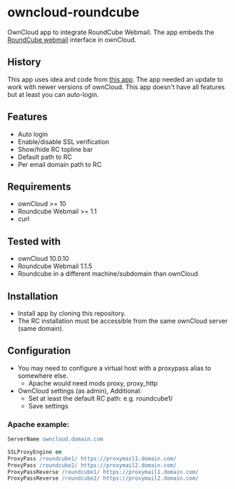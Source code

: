 # owncloud-roundcube
OwnCloud app to integrate RoundCube Webmail. The app embeds the [RoundCube webmail](https://roundcube.net/ "RoundCube's homepage") interface in ownCloud.

## History
This app uses idea and code from [this app](https://github.com/hypery2k/owncloud/tree/master/roundcube).
The app needed an update to work with newer versions of ownCloud. This app doesn't have all features but at least you can auto-login.

## Features
- Auto login
- Enable/disable SSL verification
- Show/hide RC topline bar
- Default path to RC
- Per email domain path to RC

## Requirements
- ownCloud >= 10
- Roundcube Webmail >= 1.1
- curl

## Tested with
- ownCloud 10.0.10
- Roundcube Webmail 1.1.5
- Roundcube in a different machine/subdomain than ownCloud

## Installation
- Install app by cloning this repository.
- The RC installation must be accessible from the same ownCloud server (same domain).

## Configuration
- You may need to configure a virtual host with a proxypass alias to somewhere else.
  - Apache would need mods proxy, proxy_http
- OwnCloud settings (as admin), Additional:
  - Set at least the default RC path: e.g. roundcube1/
  - Save settings

### Apache example:

```apache
ServerName owncloud.domain.com

SSLProxyEngine on
ProxyPass /roundcube1/ https://proxymail1.domain.com/
ProxyPass /roundcube2/ https://proxymail2.domain.com/
ProxyPassReverse /roundcube1/ https://proxymail1.domain.com/
ProxyPassReverse /roundcube2/ https://proxymail2.domain.com/
```
